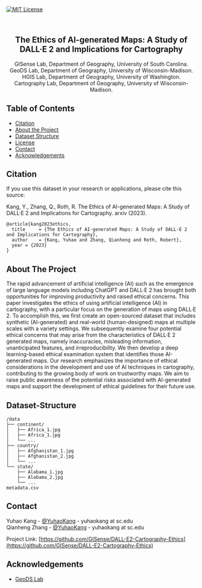 [![MIT License][license-shield]][license-url]

<!-- PROJECT LOGO -->
<br />
<p align="center">
<!--   <a href="https://geods.geography.wisc.edu/"> -->
<!--     <img src="images/geods_safegraph_nsf_logo.jpg" alt="Logo" width="400"> -->

  <h2 align="center">The Ethics of AI-generated Maps: A Study of DALL·E 2 and Implications for Cartography</h2>

  <p align="center">
      GISense Lab, Department of Geography, University of South Carolina.  
      GeoDS Lab, Department of Geography, University of Wisconsin-Madison.  
      HGIS Lab, Department of Geography, University of Washington.  
      Cartography Lab, Department of Geography, University of Wisconsin-Madison.  
    <br />
    <!--<a href="https://geods.geography.wisc.edu/covid-19-physical-distancing">Website</a>
    ·
    <a href="http://geods.geography.wisc.edu/covid19/King_WA.html">View Demo</a>-->
  </p>
</p>

<!-- TABLE OF CONTENTS -->
## Table of Contents

* [Citation](#citation)
* [About the Project](#about-the-project)
* [Dataset Structure](#dataset-structure)
* [License](#license)
* [Contact](#contact)
* [Acknowledgements](#acknowledgements)


<!-- Citation -->
## Citation
If you use this dataset in your research or applications, please cite this source:


Kang, Y., Zhang, Q., Roth, R. The Ethics of AI-generated Maps: A Study of DALL·E 2 and Implications for Cartography. arxiv (2023). <!--[https://www.nature.com/articles/s41597-020-00734-5](https://rdcu.be/cd2Fd)-->
    

```
@article{kang2023ethics,
  title     = {The Ethics of AI-generated Maps: A Study of DALL·E 2 and Implications for Cartography},
  author    = {Kang, Yuhao and Zhang, Qianheng and Roth, Robert},
  year = {2023}
}
```

## About The Project
The rapid advancement of artificial intelligence (AI) such as the emergence of large language models including ChatGPT and DALL·E 2 has brought both opportunities for improving productivity and raised ethical concerns. This paper investigates the ethics of using artificial intelligence (AI) in cartography, with a particular focus on the generation of maps using DALL·E 2. To accomplish this, we first create an open-sourced dataset that includes synthetic (AI-generated) and real-world (human-designed) maps at multiple scales with a variety settings. We subsequently examine four potential ethical concerns that may arise from the characteristics of DALL·E 2 generated maps, namely inaccuracies, misleading information, unanticipated features, and irreproducibility. We then develop a deep learning-based ethical examination system that identifies those AI-generated maps. Our research emphasizes the importance of ethical considerations in the development and use of AI techniques in cartography, contributing to the growing body of work on trustworthy maps. We aim to raise public awareness of the potential risks associated with AI-generated maps and support the development of ethical guidelines for their future use.

## Dataset-Structure

```
/data
├── continent/
│   ├── Africa_1.jpg
│   ├── Africa_1.jpg
│   └── ...
├── country/
│   ├── Afghanistan_1.jpg
│   ├── Afghanistan_2.jpg
│   └── ...
└── state/
    ├── Alabama_1.jpg
    ├── Alabama_2.jpg
    └── ...
metadata.csv
```
<!-- CONTACT -->
## Contact

Yuhao Kang - [@YuhaoKang](https://twitter.com/YuhaoKang) - yuhaokang at sc.edu  
Qianheng Zhang - [@YuhaoKang](https://twitter.com/YuhaoKang) - yuhaokang at sc.edu  

Project Link: [https://github.com/GISense/DALL-E2-Cartography-Ethics](https://github.com/GISense/DALL-E2-Cartography-Ethics) 


<!-- ACKNOWLEDGEMENTS -->
## Acknowledgements
* [GeoDS Lab](https://geods.geography.wisc.edu/)


<!-- MARKDOWN LINKS & IMAGES -->
[license-shield]: https://img.shields.io/github/license/othneildrew/Best-README-Template.svg?style=flat-square
[license-url]: https://github.com/GeoDS/COVID19USFlows/blob/master/LICENSE.txt
